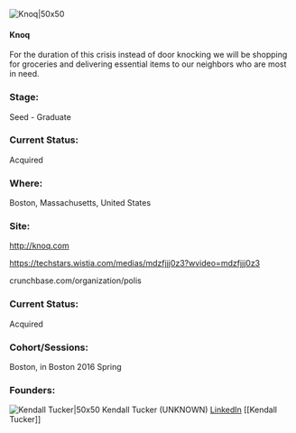 

![Knoq|50x50](https://apimg.techstars.com/connect/images/image_files/5e7e22d4a36c11284d000070/original/RoundedIcon.png)

#### Knoq
For the duration of this crisis instead of door knocking we will be shopping for groceries and delivering essential items to our neighbors who are most in need.

### Stage: 
Seed - Graduate 

### Current Status: 
Acquired

### Where:
Boston, Massachusetts, United States

### Site:
http://knoq.com

https://techstars.wistia.com/medias/mdzfjjj0z3?wvideo=mdzfjjj0z3

crunchbase.com/organization/polis

### Current Status: 
Acquired

### Cohort/Sessions: 
Boston, in Boston 2016 Spring

### Founders: 

![Kendall Tucker|50x50](https://apimg.techstars.com/connect/images/image_files/56c9908934b274476e00000a/original/Headshot.jpg) Kendall Tucker (UNKNOWN) [LinkedIn](https://linkedin.com/in/kendallhtucker) [[Kendall Tucker]]


